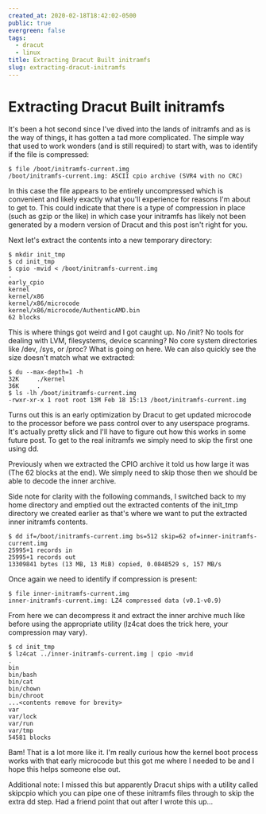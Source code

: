 ```yaml
---
created_at: 2020-02-18T18:42:02-0500
public: true
evergreen: false
tags:
  - dracut
  - linux
title: Extracting Dracut Built initramfs
slug: extracting-dracut-initramfs
---
```


# Extracting Dracut Built initramfs

It's been a hot second since I've dived into the lands of initramfs and as is the way of things, it has gotten a tad more complicated. The simple way that used to work wonders (and is still required) to start with, was to identify if the file is compressed:

```console
$ file /boot/initramfs-current.img
/boot/initramfs-current.img: ASCII cpio archive (SVR4 with no CRC)
```

In this case the file appears to be entirely uncompressed which is convenient and likely exactly what you'll experience for reasons I'm about to get to. This could indicate that there is a type of compression in place (such as gzip or the like) in which case your initramfs has likely not been generated by a modern version of Dracut and this post isn't right for you.

Next let's extract the contents into a new temporary directory:

```console
$ mkdir init_tmp
$ cd init_tmp
$ cpio -mvid < /boot/initramfs-current.img
.
early_cpio
kernel
kernel/x86
kernel/x86/microcode
kernel/x86/microcode/AuthenticAMD.bin
62 blocks
```

This is where things got weird and I got caught up. No /init? No tools for dealing with LVM, filesystems, device scanning? No core system directories like /dev, /sys, or /proc? What is going on here. We can also quickly see the size doesn't match what we extracted:

```console
$ du --max-depth=1 -h
32K     ./kernel
36K     .
$ ls -lh /boot/initramfs-current.img
-rwxr-xr-x 1 root root 13M Feb 18 15:13 /boot/initramfs-current.img
```

Turns out this is an early optimization by Dracut to get updated microcode to the processor before we pass control over to any userspace programs. It's actually pretty slick and I'll have to figure out how this works in some future post. To get to the real initramfs we simply need to skip the first one using dd.

Previously when we extracted the CPIO archive it told us how large it was (The 62 blocks at the end). We simply need to skip those then we should be able to decode the inner archive.

Side note for clarity with the following commands, I switched back to my home directory and emptied out the extracted contents of the init_tmp directory we created earlier as that's where we want to put the extracted inner initramfs contents.

```console
$ dd if=/boot/initramfs-current.img bs=512 skip=62 of=inner-initramfs-current.img
25995+1 records in
25995+1 records out
13309841 bytes (13 MB, 13 MiB) copied, 0.0848529 s, 157 MB/s
```

Once again we need to identify if compression is present:

```console
$ file inner-initramfs-current.img
inner-initramfs-current.img: LZ4 compressed data (v0.1-v0.9)
```

From here we can decompress it and extract the inner archive much like before using the appropriate utility (lz4cat does the trick here, your compression may vary).

```console
$ cd init_tmp
$ lz4cat ../inner-initramfs-current.img | cpio -mvid
.
bin
bin/bash
bin/cat
bin/chown
bin/chroot
...<contents remove for brevity>
var
var/lock
var/run
var/tmp
54581 blocks
```

Bam! That is a lot more like it. I'm really curious how the kernel boot process works with that early microcode but this got me where I needed to be and I hope this helps someone else out.

Additional note: I missed this but apparently Dracut ships with a utility called skipcpio which you can pipe one of these initramfs files through to skip the extra dd step. Had a friend point that out after I wrote this up...
